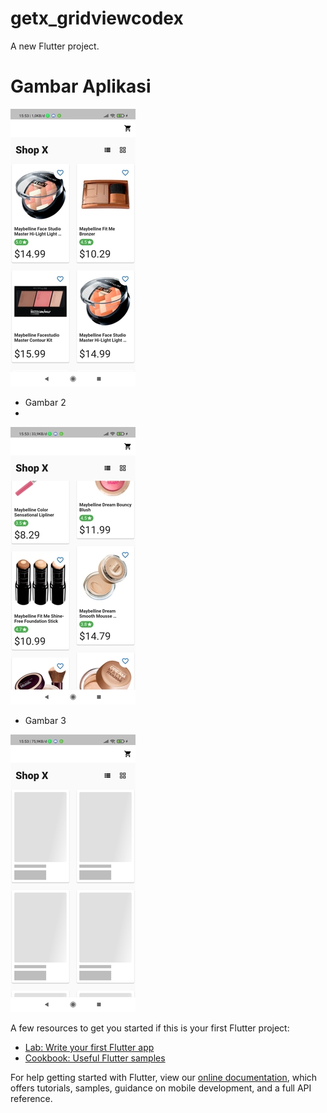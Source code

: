 # getx_gridviewcodex

A new Flutter project.

# Gambar Aplikasi


![Img 1](screenshot/1.png)



- Gambar 2
- 
![Img 1](screenshot/2.png)




- Gambar 3

![Img 1](screenshot/3.png)

A few resources to get you started if this is your first Flutter project:

- [Lab: Write your first Flutter app](https://flutter.dev/docs/get-started/codelab)
- [Cookbook: Useful Flutter samples](https://flutter.dev/docs/cookbook)

For help getting started with Flutter, view our
[online documentation](https://flutter.dev/docs), which offers tutorials,
samples, guidance on mobile development, and a full API reference.
